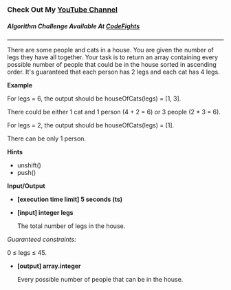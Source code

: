 ### Check Out My [YouTube Channel](https://www.youtube.com/@golbargnet)

##### Algorithm Challenge Available At [CodeFights](https://codefights.com/arcade/code-arcade/well-of-integration/RaWLwT2eb96hp4N5Z)
---
There are some people and cats in a house. You are given the number of legs they have all together. Your task is to return an array containing every possible number of people that could be in the house sorted in ascending order. It's guaranteed that each person has 2 legs and each cat has 4 legs.

**Example**

For legs = 6, the output should be
houseOfCats(legs) = [1, 3].

There could be either 1 cat and 1 person (4 + 2 = 6) or 3 people (2 * 3 = 6).

For legs = 2, the output should be
houseOfCats(legs) = [1].

There can be only 1 person.

**Hints**
-   unshift()
-   push()

**Input/Output**

- **[execution time limit] 5 seconds (ts)**
- **[input] integer legs**

  The total number of legs in the house.

*Guaranteed constraints:*

0 ≤ legs ≤ 45.

- **[output] array.integer**

  Every possible number of people that can be in the house.


